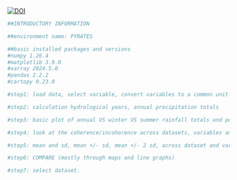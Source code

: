[![DOI](https://zenodo.org/badge/810518040.svg)](https://zenodo.org/doi/10.5281/zenodo.11508496)



```python
##INTRODUCTORY INFORMATION

##environment name: PYRATES 

##basic installed packages and versions
#numpy 1.26.4
#matplotlib 3.9.0
#xarray 2024.5.0
#pandas 2.2.2
#cartopy 0.23.0
```


```python
#step1: load data, select variable, convert variables to a common unit
```


```python
#step2: calculation hydrological years, annual precipitation totals
```


```python
#step3: basic plot of annual VS winter VS summer rainfall totals and percentages
```


```python
#step4: look at the coherence/incohorence across datasets, variables and sites.
```


```python
#step5: mean and sd, mean +/- sd, mean +/- 2 sd, across dataset and variables and time.
```


```python
#step6: COMPARE (mostly through maps and line graphs)
```


```python
#step7: select dataset. 
```


```python

```


```python

```
